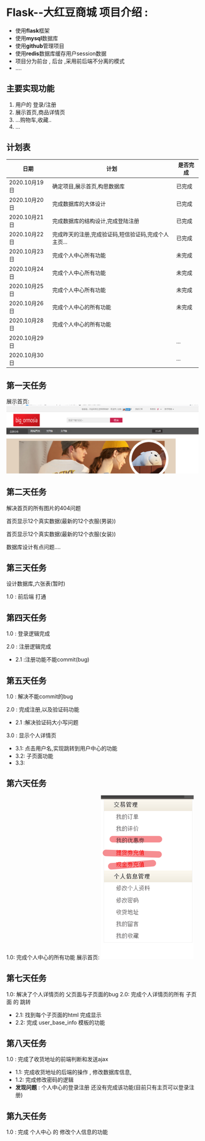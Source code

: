 # Flask--大红豆商城 项目介绍 :
- 使用**flask**框架
- 使用**mysql**数据库
- 使用**github**管理项目
- 使用**redis**数据库缓存用户session数据
- 项目分为前台 , 后台 ,采用前后端不分离的模式
- ....
## 主要实现功能
1. 用户的 登录/注册
2. 展示首页,商品详情页
3. ...购物车,收藏..
4. ...
## 计划表

|  日期   | 计划  |  是否完成|
|  ----  | ----  |   ----  | 
| 2020.10月19日  | 确定项目,展示首页,构思数据库| 已完成  |
| 2020.10月20日  | 完成数据库的大体设计 |   已完成  |
| 2020.10月21日  | 完成数据库的结构设计,完成登陆注册 |   已完成  |
| 2020.10月22日  | 完成昨天的注册,完成验证码,短信验证码,完成个人主页...|   已完成  |
| 2020.10月23日  | 完成个人中心所有功能 |   未完成  |
| 2020.10月24日  | 完成个人中心所有功能 |   未完成  |
| 2020.10月25日  | 完成个人中心所有功能 |   未完成  |
| 2020.10月26日  |  完成个人中心的所有功能|  未完成   |
| 2020.10月28日  | 完成个人中心的所有功能 |     |
| 2020.10月29日  |  |   ...  |
| 2020.10月30日  |  |   ...  |



## 第一天任务
展示首页: ![avatar](./result_img/001.png)




## 第二天任务
解决首页的所有图片的404问题

首页显示12个真实数据(最新的12个衣服(男装))

首页显示12个真实数据(最新的12个衣服(女装))

数据库设计有点问题....


## 第三天任务

设计数据库,六张表(暂时)

1.0 : 前后端 打通

## 第四天任务
1.0 : 登录逻辑完成

2.0 : 注册逻辑完成
- 2.1 :注册功能不能commit(bug)

## 第五天任务
1.0 : 解决不能commit的bug

2.0 : 完成注册,以及验证码功能
- 2.1 :解决验证码大小写问题

3.0 : 显示个人详情页
- 3.1: 点击用户名,实现跳转到用户中心的功能
- 3.2: 子页面功能
- 3.3: 


## 第六天任务
1.0: 完成个人中心的所有功能
展示首页: ![](./result_img/002.png)


## 第七天任务
1.0: 解决了个人详情页的 父页面与子页面的bug
2.0: 完成个人详情页的所有 子页面 的 跳转
- 2.1: 找到每个子页面的html  完成显示
- 2.2: 完成   user_base_info  模板的功能


## 第八天任务
1.0 : 完成了收货地址的前端判断和发送ajax
- 1.1: 完成收货地址的后端的操作 , 修改数据库信息,
- 1.2: 完成修改密码的逻辑
- **发现问题** : 个人中心的登录注册 还没有完成该功能(目前只有主页可以登录注册)


## 第九天任务
1.0 : 完成 个人中心 的 修改个人信息的功能